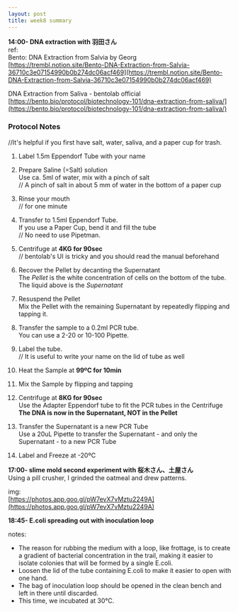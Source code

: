 ```yaml
---
layout: post
title: week8 summary
---
```

  
**14:00- DNA extraction with 羽田さん**   
ref:   
Bento: DNA Extraction from Salvia by Georg
[https://trembl.notion.site/Bento-DNA-Extraction-from-Salvia-36710c3e07154990b0b274dc06acf469](https://trembl.notion.site/Bento-DNA-Extraction-from-Salvia-36710c3e07154990b0b274dc06acf469)  
  
DNA Extraction from Saliva - bentolab official  
[https://bento.bio/protocol/biotechnology-101/dna-extraction-from-saliva/](https://bento.bio/protocol/biotechnology-101/dna-extraction-from-saliva/)  
  
### Protocol Notes

//It's helpful if you first have salt, water, saliva, and a paper cup for trash.  
1. Label 1.5m Eppendorf Tube with your name  
2. Prepare Saline (=Salt) solution  
Use ca. 5ml of water, mix with a pinch of salt  
// A pinch of salt in about 5 mm of water in the bottom of a paper cup  
  
3. Rinse your mouth  
// for one minute  
  
4. Transfer to 1.5ml Eppendorf Tube.  
If you use a Paper Cup, bend it and fill the tube  
// No need to use Pipetman.  
  
5. Centrifuge at **4KG for 90sec**  
// bentolab's UI is tricky and you should read the manual beforehand  
  
6. Recover the Pellet by decanting the Supernatant  
The *Pellet* is the white concentration of cells on the bottom of the tube. The liquid above is the *Supernatant*  
  
7. Resuspend the Pellet  
Mix the Pellet with the remaining Supernatant by repeatedly flipping and tapping it.  
  
8. Transfer the sample to a 0.2ml PCR tube.   
You can use a 2-20 or 10-100 Pipette.  
  
9. Label the tube.  
// It is useful to write your name on the lid of tube as well  
  
10. Heat the Sample at **99ºC for 10min**  
  
11. Mix the Sample by flipping and tapping  
  
12. Centrifuge at **8KG for 90sec**  
Use the Adapter Eppendorf tube to fit the PCR tubes in the Centrifuge  
**The DNA is now in the Supernatant, NOT in the Pellet**  
  
13. Transfer the Supernatant is a new PCR Tube  
Use a 20uL Pipette to transfer the Supernatant - and only the Supernatant - to a new PCR Tube  
  
14. Label and Freeze at -20ºC  
  

**17:00- slime mold second experiment with 桜木さん、土屋さん**  
Using a pill crusher, I grinded the oatmeal and drew patterns.   
  
img:  
[https://photos.app.goo.gl/pW7evX7vMztu2249A](https://photos.app.goo.gl/pW7evX7vMztu2249A)  
  
**18:45- E.coli spreading out with inoculation loop**  

notes:  
- The reason for rubbing the medium with a loop, like frottage, is to create a gradient of bacterial concentration in the trail, making it easier to isolate colonies that will be formed by a single E.coli.  
- Loosen the lid of the tube containing E.coli to make it easier to open with one hand.   
- The bag of inoculation loop should be opened in the clean bench and left in there until discarded.  
- This time, we incubated at 30°C.  



